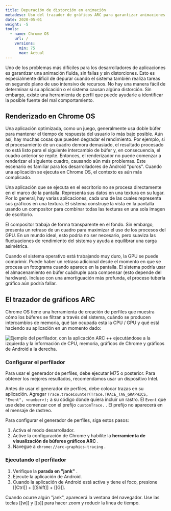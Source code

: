 ```yaml
---
title: Depuración de distorción en animación
metadesc: Uso del trazador de gráficos ARC para garantizar animaciones suaves, sin fallas y sin distorciones para las aplicaciones.
date: 2020-05-01
weight: -5
tools:
  - name: Chrome OS
    url: /
    versions:
      min: 75
      max: Actual
---
```

Uno de los problemas más difíciles para los desarrolladores de aplicaciones es garantizar una animación fluida, sin fallas y sin distorciones. Esto es especialmente difícil de depurar cuando el sistema también realiza tareas en segundo plano de uso intensivo de recursos. No hay una manera fácil de determinar si su aplicación o el sistema causan algúna distorción. Sin embargo, existe una herramienta de perfil que puede ayudarle a identificar la posible fuente del mal comportamiento.

## Renderizado en Chrome OS

Una aplicación optimizada, como un juego, generalmente usa doble búfer para mantener el tiempo de respuesta del usuario lo más bajo posible. Aún así, hay muchas cosas que pueden degradar el rendimiento. Por ejemplo, si el procesamiento de un cuadro demora demasiado, el resultado procesado no está listo para el siguiente intercambio de búfer y, en consecuencia, el cuadro anterior se repite. Entonces, el renderizador no puede comenzar a renderizar el siguiente cuadro, causando aún más problemas. Este escenario es familiar para los desarrolladores de Android "puros". Cuando una aplicación se ejecuta en Chrome OS, el contexto es aún más complicado.

Una aplicación que se ejecuta en el escritorio no se procesa directamente en el marco de la pantalla. Representa sus datos en una textura en su lugar. Por lo general, hay varias aplicaciones, cada una de las cuales representa sus gráficos en una textura. El sistema construye la vista en la pantalla usando un compositor para combinar todas las texturas en una sola imagen de escritorio.

El compositor trabaja de forma transparente en el fondo. Sin embargo, presenta un retraso de un cuadro para maximizar el uso de los procesos del GPU. En un mundo ideal, esto podría no ser necesario, pero suaviza las fluctuaciones de rendimiento del sistema y ayuda a equilibrar una carga asimétrica.

Cuando el sistema operativo está trabajando muy duro, la GPU se puede comprimir. Puede haber un retraso adicional desde el momento en que se procesa un fotograma cuando aparece en la pantalla. El sistema podría usar el almacenamiento en búfer cuádruple para compensar (esto depende del hardware). Incluso con una amortiguación más profunda, el proceso tubería gráfico aún podría fallar.

## El trazador de gráficos ARC

Chrome OS tiene una herramienta de creación de perfiles que muestra cómo los búferes se filtran a través del sistema, cuándo se producen intercambios de memoria, qué tan ocupada está la CPU / GPU y qué está haciendo su aplicación en un momento dado:

![Ejemplo del perfilador, con la aplicación ARC ++ ejecutándose a la izquierda y la información de CPU, memoria, gráficos de Chrome y gráficos de Android a la derecha.](/images/android/animation/jank-profiler.png)

### Configurar el perfilador

Para usar el generador de perfiles, debe ejecutar M75 o posterior. Para obtener los mejores resultados, recomendamos usar un dispositivo Intel.

Antes de usar el generador de perfiles, debe colocar trazas en su aplicación. Agregar `Trace.traceCounter(Trace.TRACE_TAG_GRAPHICS, "Event", <number>);` a su código donde quiera incluir un rastro. El `Event` que use debe comenzar con el prefijo `customTrace.` . El prefijo no aparecerá en el mensaje de rastreo.

Para configurar el generador de perfiles, siga estos pasos:

1. Activa el modo desarrollador.
2. Active la configuración de Chrome y habilite la **herramienta de visualización de búferes gráficos ARC** .
3. Navegue a `chrome://arc-graphics-tracing` .

### Ejecutando el perfilador

1. Verifique la **parada en "jank"** .
2. Ejecute la aplicación de Android.
3. Cuando la aplicación de Android está activa y tiene el foco, presione [[Ctrl]] + [[Shift]] + [[G]].

Cuando ocurre algún "jank", aparecerá la ventana del navegador. Use las teclas [[w]] y [[s]] para hacer zoom y reducir la línea de tiempo.
